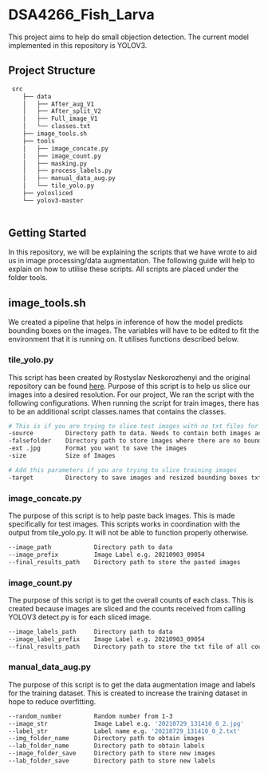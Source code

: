 # DSA4266_Fish_Larva
This project aims to help do small objection detection. The current model implemented in this repository is YOLOV3.

## Project Structure
```bash
 src
    ├── data
    │   ├── After_aug_V1
    │   ├── After_split_V2
    │   ├── Full_image_V1
    │   └── classes.txt
    ├── image_tools.sh
    ├── tools
    │   ├── image_concate.py
    │   ├── image_count.py
    │   ├── masking.py
    │   ├── process_labels.py
    │   ├── manual_data_aug.py
    │   └── tile_yolo.py  
    ├── yolosliced
    └── yolov3-master
      
```

## Getting Started
In this repository, we will be explaining the scripts that we have wrote to aid us in image processing/data augmentation. The following guide will help to explain on how to 
utilise these scripts. All scripts are placed under the folder tools. 


## image_tools.sh
We created a pipeline that helps in inference of how the model predicts bounding boxes on the images. The variables will have to be edited to fit the environment that it is
running on. It utilises functions described below. 

### tile_yolo.py
This script has been created by Rostyslav Neskorozhenyi and the original repository can be found [here](https://github.com/slanj/yolo-tiling).
Purpose of this script is to help us slice our images into a desired resolution.
For our project, We ran the script with the following configurations. When running the script for train images, there has to be an additional script
classes.names that contains the classes. 

```bash
# This is if you are trying to slice test images with no txt files for bounding boxes
-source         Directory path to data. Needs to contain both images and labels
-falsefolder    Directory path to store images where there are no bounding boxes
-ext .jpg       Format you want to save the images
-size           Size of Images

# Add this parameters if you are trying to slice training images
-target         Directory to save images and resized bounding boxes txt files
```


### image_concate.py
The purpose of this script is to help paste back images. This is made specifically for test images. 
This scripts works in coordination with the output from tile_yolo.py. It will not be able to function properly otherwise.

```bash
--image_path            Directory path to data
--image_prefix          Image Label e.g. 20210903_09054 
--final_results_path    Directory path to store the pasted images
```

### image_count.py
The purpose of this script is to get the overall counts of each class. This is created because images are sliced and the counts received
from calling YOLOV3 detect.py is for each sliced image. 

```bash
--image_labels_path     Directory path to data
--image_label_prefix    Image Label e.g. 20210903_09054 
--final_results_path    Directory path to store the txt file of all counts
```

### manual_data_aug.py
The purpose of this script is to get the data augmentation image and labels for the training dataset. This is created to increase the training
dataset in hope to reduce overfitting. 

```bash
--random_number         Random number from 1-3
--image_str             Image Label e.g. '20210729_131410_0_2.jpg'
--label_str             Label name e.g. '20210729_131410_0_2.txt'
--img_folder_name       Directory path to obtain images 
--lab_folder_name       Directory path to obtain labels
--image_folder_save     Directory path to store new images
--lab_folder_save       Directory path to store new labels
```
